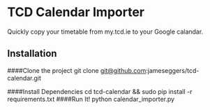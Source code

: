 TCD Calendar Importer
============

Quickly copy your timetable from my.tcd.ie to your Google calandar.

## Installation

####Clone the project
    git clone git@github.com:jameseggers/tcd-calendar.git

####Install Dependencies
    cd tcd-calendar && sudo pip install -r requirements.txt
####Run It!
    python calendar_importer.py
